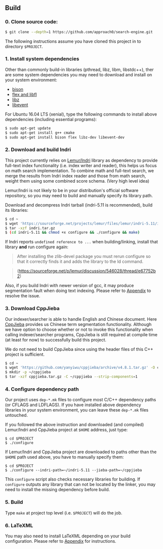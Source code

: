 ## Build

### 0. Clone source code:
```sh
$ git clone --depth=1 https://github.com/approach0/search-engine.git
```
The following instructions assume you have cloned this project in to directory `$PROJECT`.

### 1. Install system dependencies
Other than commonly build-in libraries (pthread, libz, libm, libstdc++), ther are some system dependencies you may need to download and install on your system environment:

* [bison](http://ftp.gnu.org/gnu/bison/bison-3.0.tar.xz)
* [flex and libfl](http://sourceforge.net/projects/flex/files/flex-2.5.39.tar.xz/download)
* [libz](http://zlib.net/zlib-1.2.8.tar.gz)
* [libevent](https://github.com/libevent/libevent/releases/download/release-2.0.22-stable/libevent-2.0.22-stable.tar.gz)

For Ubuntu 16.04 LTS (xenial), type the following commands to install above dependencies (including essential programs):
```sh
$ sudo apt-get update
$ sudo apt-get install g++ cmake
$ sudo apt-get install bison flex libz-dev libevent-dev
```
### 2. Download and build Indri
This project currently relies on [Lemur/Indri](http://www.lemurproject.org/indri.php)
library as dependency to provide full-text index functionality (i.e. index writer and reader),
this helps us focus on math search implementation.
To combine math and full-text search, we merge the results from Indri index reader and those
from math search, weight them using some combined score schema. (Very high level idea)

Lemur/Indri is not likely to be in your distribution's official software repository,
so you may need to build and manually specify its library path.

Download and decompress Indri tarball (indri-5.11 is recommended), build its libraries:

```sh
$ cd ~
$ wget 'https://sourceforge.net/projects/lemur/files/lemur/indri-5.11/indri-5.11.tar.gz/download' -O indri.tar.gz
$ tar -xzf indri.tar.gz
$ (cd indri-5.11 && chmod +x configure && ./configure && make)
```

If Indri reports `undefined reference to ...` when building/linking, install that library **and** run configure again:

> After installing the zlib-devel package you must rerun configure
> so that it correctly finds it and adds the library to the ld command.
	
> (https://sourceforge.net/p/lemur/discussion/546028/thread/e67752b2)

Also, if you build Indri with newer version of gcc, it may produce segmentation fault when doing text indexing. Please refer to [Appendix](appendix_indri.html#fix-segmentation-fault-in-newer-gcc-version) to resolve the issue.

### 3. Download CppJieba
Our indexer/searcher is able to handle English and Chinese document. Here
[CppJieba](https://github.com/yanyiwu/cppjieba) provides us Chinese term segmentation functionality.
Although we have option to choose whether or not to invoke this functionality when calling
indexer/searcher programs, CppJieba is still required at compile time (at least for now) to
successfully build this project.

We do not need to build CppJieba since using the header files of this C++ project is sufficient.
```sh
$ cd ~
$ wget 'https://github.com/yanyiwu/cppjieba/archive/v4.8.1.tar.gz' -O cppjieba.tar.gz
$ mkdir -p ~/cppjieba
$ tar -xzf cppjieba.tar.gz -C ~/cppjieba --strip-components=1
```

### 4. Configure dependency path
Our project uses `dep-*.mk` files to configure most C/C++ dependency paths (or CFLAGS and LDFLAGS). If you have installed above dependency libraries in your system environment, you can leave these `dep-*.mk` files untouched.

If you followed the above instruction and downloaded (and compiled) Lemur/Indri and CppJieba project at `$HOME` address, just type:

```
$ cd $PROJECT
$ ./configure
```

If Lemur/Indri and CppJieba project are downloaded to paths other than the `$HOME` path used above, you have to manually specify them:

```
$ cd $PROJECT
$ ./configure --indri-path=~/indri-5.11 --jieba-path=~/cppjieba
```

This `configure` script also checks necessary libraries for building. If `configure` outputs any library that can not be located by the linker, you may need to install the missing dependency before build.

### 5. Build
Type `make` at project top level (i.e. `$PROJECT`) will do the job.

### 6. LaTeXML
You may also need to install LaTeXML depending on your build configuration. Please refer to [Appendix](appendix_indri.html#install-latexml) for instructions.
